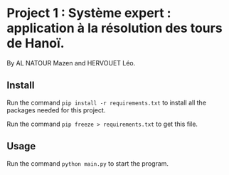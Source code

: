 # Project 1 : Système expert : application à la résolution des tours de Hanoï.

By AL NATOUR Mazen and HERVOUET Léo. 


## Install 

Run the command `pip install -r requirements.txt` to install all the packages needed for this project. 

Run the command `pip freeze > requirements.txt` to get this file.  

## Usage

Run the command `python main.py` to start the program.